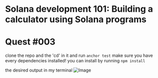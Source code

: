 # Solana development 101: Building a calculator using Solana programs
# Quest #003

clone the repo and the 'cd' in it and run `anchor test`
make sure you have every dependencies installed! you can install by running  `npm install`

the desired output in my terminal 
![Image](https://gateway.pinata.cloud/ipfs/QmaDcTk2tTMrYhJyNgdCckHEZmqRTncAtX5soCsdVHAzTM)

